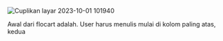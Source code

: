 ![Cuplikan layar 2023-10-01 101940](https://github.com/ataniasinulingga/ATANIASINULINGGA/assets/146601014/007db346-b0a1-443b-b728-a59807c83ee8)

Awal dari flocart adalah. User harus menulis mulai di kolom paling atas, kedua 
